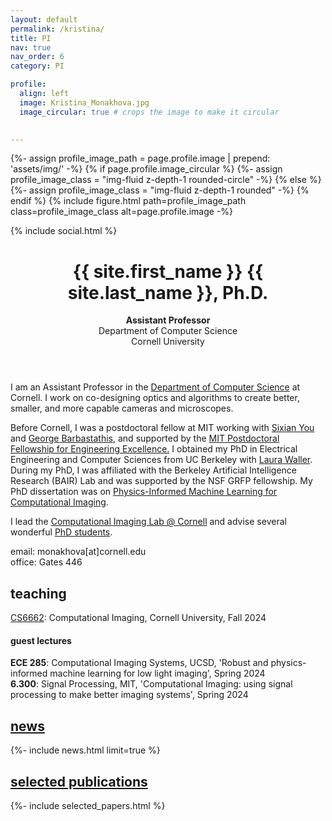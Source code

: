 ```yaml
---
layout: default
permalink: /kristina/
title: PI
nav: true
nav_order: 6
category: PI

profile:
  align: left
  image: Kristina_Monakhova.jpg
  image_circular: true # crops the image to make it circular
    

---
```

<!-- pages/PI.md -->
<div class="post">
    <div class="profile float-{%- if page.profile.align == 'left' -%}left{%- else -%}right{%- endif -%}">
	  {%- assign profile_image_path = page.profile.image | prepend: 'assets/img/' -%}
        {% if page.profile.image_circular %}
              {%- assign profile_image_class = "img-fluid z-depth-1 rounded-circle" -%}
        {% else %}
              {%- assign profile_image_class = "img-fluid z-depth-1 rounded" -%}
        {% endif %}
        {% include figure.html
            path=profile_image_path
            class=profile_image_class
            alt=page.profile.image -%}   
          <div class="address">
		 <p> <span class="font-weight-bold"> </span></p>
	      <!--<p>Gates Hall</p>
	      <p>Ithaca, NY</p>-->
            <div class="social">
              <div class="contact-icons">
                {% include social.html %}
              </div>
		  </div>
          </div>
    </div>
        <header class="post-header">
          <h1 class="post-title">
           {{ site.first_name }} <span class="font-weight-bold">{{ site.last_name }}</span>, Ph.D.
          </h1>
      <p><b>Assistant Professor</b> <br> Department of Computer Science <br> Cornell University</p>
	  </header>

</div>

<div>
<p>		
I am an Assistant Professor in the <a href="http://www.cs.cornell.edu/">Department of Computer Science</a> at Cornell. I work on co-designing optics and algorithms to create better, smaller, and more capable cameras and microscopes.</p>
<p>
Before Cornell, I was a postdoctoral fellow at MIT working with <a href="https://www.rle.mit.edu/yougroup/">Sixian You</a> and <a href="https://meche.mit.edu/people/faculty/gbarb@mit.edu">George Barbastathis</a>, and supported by the <a href="https://engineering.mit.edu/the-mit-postdoctoral-fellowship-program-for-engineering-excellence/">MIT Postdoctoral Fellowship for Engineering Excellence.</a>  I obtained my PhD in Electrical Engineering and Computer Sciences from UC Berkeley with <a href="http://www.laurawaller.com/">Laura Waller</a>. During my PhD, I was affiliated with the Berkeley Artificial Intelligence Research (BAIR) Lab and was supported by the NSF GRFP fellowship. My PhD dissertation was on <a href="https://www2.eecs.berkeley.edu/Pubs/TechRpts/2022/EECS-2022-177.html">Physics-Informed Machine Learning for Computational Imaging</a>.</p>

<p>I lead the <span class="font-weight-bold"><a href="{{ '/' | relative_url }}">Computational Imaging Lab @ Cornell</a></span> and advise several wonderful <span class="font-weight-bold"><a href="{{ '/team/' | relative_url }}">PhD students</a></span>.</p>

<p>
email: monakhova[at]cornell.edu <br>
office: Gates 446
</p>

<h2>teaching</h2>
<p>
<span class="font-weight-bold"><a href="https://www.cs.cornell.edu/courses/cs6662/2024fa/">CS6662</a></span>: Computational Imaging, Cornell University, Fall 2024
</p>
<h4>guest lectures</h4>
<p>
<b>ECE 285</b>: Computational Imaging Systems, UCSD, <span class="font-italic">'Robust and physics-informed machine learning for low light imaging'</span>, Spring 2024 <br>
<b>6.300</b>: Signal Processing, MIT, <span class="font-italic">'Computational Imaging: using signal processing to make better imaging systems'</span>, Spring 2024	
</p>


<h2><a href="{{ '/news/' | relative_url }}" style="color: inherit;">news</a></h2>
{%- include news.html limit=true %}

<h2><a href="{{ '/publications/' | relative_url }}" style="color: inherit;">selected publications</a></h2>
{%- include selected_papers.html %}
</div>